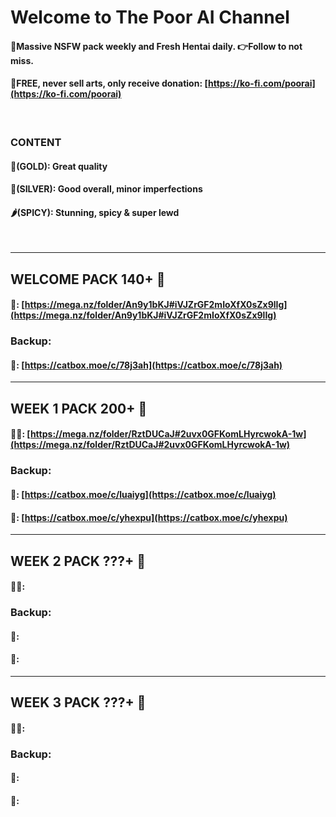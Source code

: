# Welcome to The Poor AI Channel

#### 🎁Massive NSFW pack weekly and Fresh Hentai daily. 👉Follow to not miss. 
#### 💯FREE, never sell arts, only receive donation: [https://ko-fi.com/poorai](https://ko-fi.com/poorai)

<br>

### CONTENT
#### 🥇(GOLD): Great quality
#### 🥈(SILVER): Good overall, minor imperfections
#### 🌶️(SPICY): Stunning, spicy & super lewd

<br>

-------------------------------------------------------------------------
## WELCOME PACK 140+ 🎁
#### 🥇: [https://mega.nz/folder/An9y1bKJ#iVJZrGF2mIoXfX0sZx9lIg](https://mega.nz/folder/An9y1bKJ#iVJZrGF2mIoXfX0sZx9lIg)
### Backup: 
#### 🥇: [https://catbox.moe/c/78j3ah](https://catbox.moe/c/78j3ah)
-------------------------------------------------------------------------
## WEEK 1 PACK 200+ 🎁
#### 🥇🥈: [https://mega.nz/folder/RztDUCaJ#2uvx0GFKomLHyrcwokA-1w](https://mega.nz/folder/RztDUCaJ#2uvx0GFKomLHyrcwokA-1w)
### Backup:
#### 🥇: [https://catbox.moe/c/luaiyg](https://catbox.moe/c/luaiyg)
#### 🥈: [https://catbox.moe/c/yhexpu](https://catbox.moe/c/yhexpu)
-------------------------------------------------------------------------
## WEEK 2 PACK ???+ 🎁
#### 🥇🥈:
### Backup:
#### 🥇:
#### 🥈:
-------------------------------------------------------------------------
## WEEK 3 PACK ???+ 🎁
#### 🥇🥈:
### Backup:
#### 🥇:
#### 🥈:

